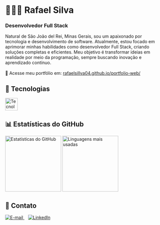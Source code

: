 <!-- Rafael Silva - Desenvolvedor Full Stack -->
<h1 align="left">🧑🏽‍💻 Rafael Silva</h1>
<h3 align="left">Desenvolvedor Full Stack</h3>
<p align="left">
  Natural de São João del Rei, Minas Gerais, sou um apaixonado por tecnologia e desenvolvimento de software. Atualmente, estou focado em aprimorar minhas habilidades como desenvolvedor Full Stack, criando soluções completas e eficientes. Meu objetivo é transformar ideias em realidade por meio da programação, sempre buscando inovação e aprendizado contínuo.
  <br><br>
  📌 Acesse meu portfólio em: 
  <a href="https://rafaelsillva04.github.io/portfolio-web/" target="_blank">rafaelsillva04.github.io/portfolio-web/</a>
</p>

<!-- Tecnologias -->
<h2 align="left">🚀 Tecnologias</h2>
<p align="left">
  <img src="https://skillicons.dev/icons?i=html,css,js,git,github" height="40" alt="Tecnologias"/>
</p>

<!-- Estatísticas do GitHub -->
<h2 align="left">📊 Estatísticas do GitHub</h2>
<p align="left">
  <img src="https://github-readme-stats.vercel.app/api?username=rafaelsillva04&show_icons=true&theme=tokyonight&include_all_commits=true&locale=pt-br" height="180" alt="Estatísticas do GitHub"/>
  <img src="https://github-readme-stats.vercel.app/api/top-langs/?username=rafaelsillva04&theme=tokyonight&layout=compact" height="180" alt="Linguagens mais usadas"/>
</p>

<!-- Contato -->
<h2 align="left">📩 Contato</h2>
<p align="left">
  <a href="mailto:rafa095016@gmail.com">
    <img src="https://img.shields.io/badge/E--mail-D14836?style=for-the-badge&logo=gmail&logoColor=white" alt="E-mail">
  </a>
  &nbsp;&nbsp;
  <a href="https://www.linkedin.com/in/rafaelsiilva/">
    <img src="https://img.shields.io/badge/LinkedIn-0A66C2?style=for-the-badge&logo=linkedin&logoColor=white" alt="LinkedIn">
  </a>
</p>
